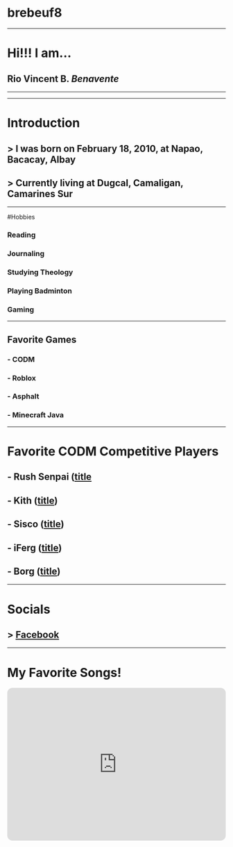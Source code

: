 # brebeuf8
---
# Hi!!! I am...
## Rio Vincent B. *Benavente*
---
---
# Introduction
## > I was born on February 18, 2010, at Napao, Bacacay, Albay
## > Currently living at Dugcal, Camaligan, Camarines Sur
---
#Hobbies
### Reading
### Journaling
### Studying Theology 
### Playing Badminton
### Gaming
---
## Favorite Games
### - CODM
### - Roblox
### - Asphalt
### - Minecraft Java
---
# Favorite CODM Competitive Players
## - Rush Senpai ([title](https://www.example.com](https://www.youtube.com/channel/UCzuCPikQcGeh_fMn97EwYWw))
## - Kith ([title](https://www.youtube.com/c/KithCODM))
## - Sisco ([title](https://www.youtube.com/@Siscoo))
## - iFerg ([title](https://www.youtube.com/@iFerg))
## - Borg ([title](https://www.youtube.com/@borg.gggggg))
---
# Socials
## > [Facebook](https://www.facebook.com)
---
# My Favorite Songs!
<iframe style="border-radius:12px" src="https://open.spotify.com/embed/track/5LrN7yUQAzvthd4QujgPFr?utm_source=generator" width="100%" height="352" frameBorder="0" allowfullscreen="" allow="autoplay; clipboard-write; encrypted-media; fullscreen; picture-in-picture" loading="lazy"></iframe>
